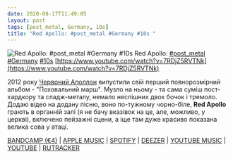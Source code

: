 ```yaml
---
date: 2020-08-17T11:49:05
layout: post
tags: [post_metal, Germany, 10s]
title: "Red Apollo: #post_metal #Germany #10s "
---
```

![Red Apollo: #post_metal #Germany #10s ](https://i.ytimg.com/vi/7RDjZ5RVTNk/maxresdefault.jpg)
Red Apollo: [#post_metal](/tags/#post_metal) [#Germany](/tags/#Germany) [#10s](/tags/#10s) [https://www.youtube.com/watch?v=7RDjZ5RVTNk](https://www.youtube.com/watch?v=7RDjZ5RVTNk)

2012 року [Червоний Аполлон](https://t.me/vast_space_unexplored/3835) випустили свій перший повнорозмірний альбом - &quot;Поховальний марш&quot;. Музло на ньому - та сама суміш пост-хардкору та сладж-металу, немало неспішних двох бочок і тремоло. Додаю відео на додану пісню, воно по-тужному чорно-біле, **Red Apollo** грають в органній залі (я не бачу вказівок на це, але, можливо, у церкві), включено пейзажні сцени, а іще там дуже красиво показана велика сова у атаці.

[BANDCAMP (€4)](https://redapollo.bandcamp.com/album/marche-fun-bre) | [APPLE MUSIC](https://www.google.com/url?sa=t&amp;rct=j&amp;q=&amp;esrc=s&amp;source=web&amp;cd=&amp;cad=rja&amp;uact=8&amp;ved=2ahUKEwi_s8OP6aHrAhWxtIsKHX6jCxgQFjAAegQIAhAB&amp;url=https%3A%2F%2Fmusic.apple.com%2Fru%2Falbum%2Fmarche-funebre%2F675574550&amp;usg=AOvVaw06LJgtcRXHTjAfqoBjQkFp) | [SPOTIFY](https://www.google.com/url?sa=t&amp;rct=j&amp;q=&amp;esrc=s&amp;source=web&amp;cd=&amp;cad=rja&amp;uact=8&amp;ved=2ahUKEwiilt6V6aHrAhWTrIsKHRfVBJEQFjAAegQIAxAB&amp;url=https%3A%2F%2Fopen.spotify.com%2Falbum%2F29VLUvT54DmyPXqvlnI3tx&amp;usg=AOvVaw3JwDFpfphp2OxbfNLv8NMX) | [DEEZER](https://www.deezer.com/album/60418492?utm_source=deezer&amp;utm_content=album-60418492&amp;utm_term=1601611822_1597653020&amp;utm_medium=web) | [YOUTUBE MUSIC](https://music.youtube.com/playlist?list=OLAK5uy_mGccf6pwNiv7uU3O_G9HstoWMQ6JilJ9Y) | [YOUTUBE](https://www.youtube.com/playlist?list=PLxABfBKpG3Qvt9tOSZGVD5XRLcr1E2FsS) | [RUTRACKER](https://rutracker.org/forum/viewtopic.php?t=4408811)